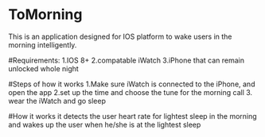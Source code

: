 # ToMorning
This is an application designed for IOS platform to wake users in the morning intelligently.

#Requirements:
  1.IOS 8+
  2.compatable iWatch
  3.iPhone that can remain unlocked whole night
 
#Steps of how it works
  1.Make sure iWatch is connected to the iPhone, and open the app
  2.set up the time and choose the tune for the morning call
  3. wear the iWatch and go sleep

#How it works
  it detects the user heart rate for lightest sleep in the morning and wakes up the user when he/she is at the lightest sleep
  
